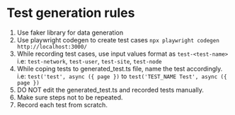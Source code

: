 # Test generation rules

1. Use faker library for data generation
2. Use playwright codegen to create test cases `npx playwright codegen http://localhost:3000/`
3. While recording test cases, use input values format as `test-<test-name>`
i.e: `test-network`, `test-user`, `test-site`, `test-node`
4. While coping tests to generated_test.ts file, name the test accordingly. i.e: `test('test', async ({ page })` to `test('TEST_NAME Test', async ({ page })`
5. DO NOT edit the generated_test.ts and recorded tests manually.
6. Make sure steps not to be repeated.
7. Record each test from scratch.
